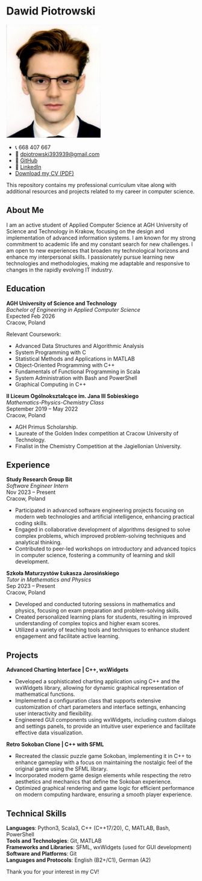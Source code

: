 # Dawid Piotrowski

<img src="CV_pic.png" alt="Profile Picture" width="250" height="300">

- 📞 668 407 667
- 📧 [dpiotrowski393939@gmail.com](mailto:dpiotrowski393939@gmail.com)
- 🔗 [GitHub](https://github.com/LeoTheOriginal)
- 🔗 [LinkedIn](https://www.linkedin.com/in/dawid-piotrowski-0831bb306/)
- [Download my CV (PDF)](https://github.com/LeoTheOriginal/my-cv/raw/main/CV.pdf)

This repository contains my professional curriculum vitae along with additional resources and projects related to my career in computer science.

## About Me
I am an active student of Applied Computer Science at AGH University of Science and Technology in Krakow, focusing on the design and implementation of advanced information systems. I am known for my strong commitment to academic life and my constant search for new challenges. I am open to new experiences that broaden my technological horizons and enhance my interpersonal skills. I passionately pursue learning new technologies and methodologies, making me adaptable and responsive to changes in the rapidly evolving IT industry.

## Education

**AGH University of Science and Technology**  
_Bachelor of Engineering in Applied Computer Science_  
Expected Feb 2026  
Cracow, Poland  

Relevant Coursework:
- Advanced Data Structures and Algorithmic Analysis
- System Programming with C
- Statistical Methods and Applications in MATLAB
- Object-Oriented Programming with C++
- Fundamentals of Functional Programming in Scala
- System Administration with Bash and PowerShell
- Graphical Computing in C++

**II Liceum Ogólnokształcące im. Jana III Sobieskiego**  
_Mathematics-Physics-Chemistry Class_  
September 2019 – May 2022  
Cracow, Poland  

- AGH Primus Scholarship.
- Laureate of the Golden Index competition at Cracow University of Technology.
- Finalist in the Chemistry Competition at the Jagiellonian University.

## Experience

**Study Research Group Bit**  
_Software Engineer Intern_  
Nov 2023 – Present  
Cracow, Poland  

- Participated in advanced software engineering projects focusing on modern web technologies and artificial intelligence, enhancing practical coding skills.
- Engaged in collaborative development of algorithms designed to solve complex problems, which improved problem-solving techniques and analytical thinking.
- Contributed to peer-led workshops on introductory and advanced topics in computer science, fostering a community of learning and skill development.

**Szkoła Maturzystów Łukasza Jarosińskiego**  
_Tutor in Mathematics and Physics_  
Sep 2023 – Present  
Cracow, Poland  

- Developed and conducted tutoring sessions in mathematics and physics, focusing on exam preparation and problem-solving skills.
- Created personalized learning plans for students, resulting in improved understanding of complex topics and higher exam scores.
- Utilized a variety of teaching tools and techniques to enhance student engagement and facilitate active learning.

## Projects

**Advanced Charting Interface | C++, wxWidgets**  
- Developed a sophisticated charting application using C++ and the wxWidgets library, allowing for dynamic graphical representation of mathematical functions.
- Implemented a configuration class that supports extensive customization of chart parameters and interface settings, enhancing user interactivity and flexibility.
- Engineered GUI components using wxWidgets, including custom dialogs and settings panels, to provide an intuitive user experience and facilitate effective data visualization.

**Retro Sokoban Clone | C++ with SFML**  
- Recreated the classic puzzle game Sokoban, implementing it in C++ to enhance gameplay with a focus on maintaining the nostalgic feel of the original game using the SFML library.
- Incorporated modern game design elements while respecting the retro aesthetics and mechanics that define the Sokoban experience.
- Optimized graphical rendering and game logic for efficient performance on modern computing hardware, ensuring a smooth player experience.

## Technical Skills
**Languages**: Python3, Scala3, C++ (C++17/20), C, MATLAB, Bash, PowerShell  
**Tools and Technologies**: Git, MATLAB  
**Frameworks and Libraries**: SFML, wxWidgets (used for GUI development)  
**Software and Platforms**: Git  
**Languages and Protocols**: English (B2+/C1), German (A2)

Thank you for your interest in my CV!
